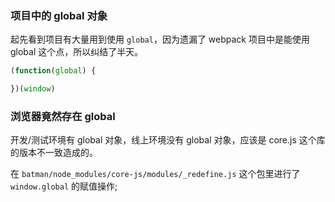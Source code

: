 ### 项目中的 global 对象

起先看到项目有大量用到使用 `global`，因为遗漏了 webpack 项目中是能使用 global 这个点，所以纠结了半天。

```js
(function(global) {

})(window)
```

### 浏览器竟然存在 global

开发/测试环境有 global 对象，线上环境没有 global 对象，应该是 core.js 这个库的版本不一致造成的。

在 `batman/node_modules/core-js/modules/_redefine.js` 这个包里进行了 `window.global` 的赋值操作;